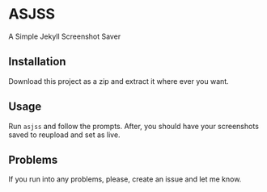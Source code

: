 # ASJSS

A Simple Jekyll Screenshot Saver

## Installation

Download this project as a zip and extract it where ever you want.

## Usage

Run `asjss` and follow the prompts. After, you should have your screenshots saved to reupload and set as live.

## Problems

If you run into any problems, please, create an issue and let me know.
